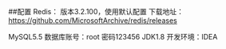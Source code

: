 ##配置
Redis：
版本3.2.100，使用默认配置
下载地址：https://github.com/MicrosoftArchive/redis/releases

MySQL5.5
数据库账号：root
密码123456
JDK1.8
开发环境：IDEA
